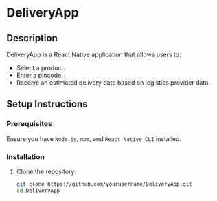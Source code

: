 # DeliveryApp

## Description
DeliveryApp is a React Native application that allows users to:
- Select a product.
- Enter a pincode.
- Receive an estimated delivery date based on logistics provider data.

## Setup Instructions

### Prerequisites
Ensure you have `Node.js`, `npm`, and `React Native CLI` installed.

### Installation
1. Clone the repository:
   ```bash
   git clone https://github.com/yourusername/DeliveryApp.git
   cd DeliveryApp

